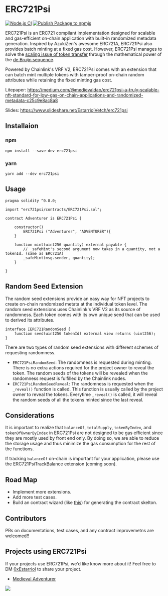 # ERC721Psi
[![Node.js CI](https://github.com/estarriolvetch/ERC721Psi/actions/workflows/node.js.yml/badge.svg)](https://github.com/estarriolvetch/ERC721Psi/actions/workflows/node.js.yml)
[![Publish Package to npmjs](https://github.com/estarriolvetch/ERC721Psi/actions/workflows/deploy_npm.yml/badge.svg)](https://github.com/estarriolvetch/ERC721Psi/actions/workflows/deploy_npm.yml)

ERC721Psi is an ERC721 compilant implementation designed for scalable and gas-efficient on-chain application with built-in randomized metadata generation. Inspired by AzukiZen's awesome ERC721A, ERC721Psi also provides batch minting at a fixed gas cost. However, ERC721Psi manages to solve the [scaling issue of token transfer](https://github.com/chiru-labs/ERC721A/issues/145) through the mathematical power of the [de Bruijn sequence](https://en.wikipedia.org/wiki/De_Bruijn_sequence).

Powered by Chainlink's VRF V2, ERC721Psi comes with an extension that can batch mint multiple tokens with tamper-proof on-chain random attributes while retaining the fixed minting gas cost.

Litepaper: https://medium.com/@medievaldao/erc721psi-a-truly-scalable-nft-standard-for-low-gas-on-chain-applications-and-randomized-metadata-c25c9e8ac8a8

Slides: https://www.slideshare.net/EstarriolVetch/erc721psi
## Installaion
### npm
```
npm install --save-dev erc721psi
```
### yarn
```
yarn add --dev erc721psi
```
## Usage
```solidity
pragma solidity ^0.8.0;

import "erc721psi/contracts/ERC721Psi.sol";

contract Adventurer is ERC721Psi {

    constructor() 
        ERC721Psi ("Adventurer", "ADVENTURER"){
    }

    function mint(uint256 quantity) external payable {
        // _safeMint's second argument now takes in a quantity, not a tokenId. (same as ERC721A)
        _safeMint(msg.sender, quantity);
    }

}
```

## Random Seed Extension
The random seed extensions provide an easy way for NFT projects to create on-chain randomized metata at the individual token level. The random seed extensions uses Chainlink's VRF V2 as its source of randomness. Each token comes with its own unique seed that can be used to derived its attributes.
```solidity
interface IERC721RandomSeed {
    function seed(uint256 tokenId) external view returns (uint256);
}
```
There are two types of random seed extensions with different schemes of requesting randomness. 
- `ERC721PsiRandomSeed`: The randomness is requested during minting. There is no extra actions required for the project owner to reveal the token. The random seeds of the tokens will be revealed when the randomness request is fulfilled by the Chainlink nodes.
- `ERC721PsiRandomSeedReveal`: The randomness is requested when the `_reveal()` function is called. This function is usually called by the project owner to reveal the tokens. Everytime `_reveal()` is called, it will reveal the random seeds of all the tokens minted since the last reveal.

## Considerations
It is important to realize that `balanceOf`, `totalSupply`, `tokenByIndex`, and `tokenOfOwnerByIndex` in ERC721Psi are not designed to be gas efficient since they are mostly used by front end only. By doing so, we are able to reduce the storage usage and thus minimize the gas consumption for the rest of the functions.

If tracking `balanceOf` on-chain is important for your application, please use the ERC721PsiTrackBalance extension (coming soon).

## Road Map
- Implement more extensions.
- Add more test cases.
- Build an contract wizard (like [this](https://wizard.openzeppelin.com/#erc721)) for generating the contract skelton. 

## Contributors
PRs on documentations, test cases, and any contract improvemetns are welcomed!!

## Projects using ERC721Psi
If your projects use ERC721Psi, we'd like know more about it!
Feel free to DM [0xEstarriol](https://twitter.com/0xEstarriol) to share your project.
- [Medieval Adventurer](https://twitter.com/DaoMedieval)


[![](https://assets-global.website-files.com/5e8c4efdc725c62673645017/5e984342430c977175a68934_Secured%20By%20-%20Badge%20Blue.svg)](https://chain.link/)